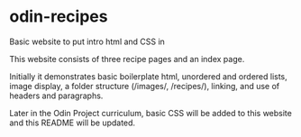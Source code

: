 # odin-recipes
Basic website to put intro html and CSS in

This website consists of three recipe pages and an index page. 

Initially it demonstrates basic boilerplate html, unordered and ordered lists, image display, a folder structure (/images/, /recipes/), linking, and use of headers and paragraphs.

Later in the Odin Project curriculum, basic CSS will be added to this website and this README will be updated.